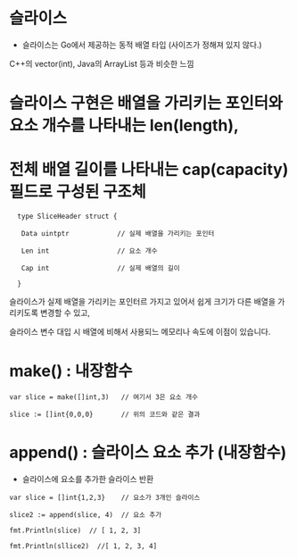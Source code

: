 # 슬라이스

- 슬라이스는 Go에서 제공하는 동적 배열 타입 (사이즈가 정해져 있지 않다.)

C++의 vector(int), Java의 ArrayList 등과 비슷한 느낌



# 슬라이스 구현은 배열을 가리키는 포인터와 요소 개수를 나타내는 len(length), 
# 전체 배열 길이를 나타내는 cap(capacity) 필드로 구성된 구조체


```
  type SliceHeader struct {
  
   Data uintptr            // 실제 배열을 가리키는 포인터
   
   Len int                 // 요소 개수
   
   Cap int                 // 실제 배열의 길이
   
  }
```

슬라이스가 실제 배열을 가리키는 포인터르 가지고 있어서 쉽게 크기가 다른 배열을 가리키도록 변경할 수 있고,

슬라이스 변수 대입 시 배열에 비해서 사용되느 메모리나 속도에 이점이 있습니다.

# 

# make() : 내장함수


```
var slice = make([]int,3)   // 여기서 3은 요소 개수

slice := []int{0,0,0}       // 위의 코드와 같은 결과
```


# append() : 슬라이스 요소 추가 (내장함수)

- 슬라이스에 요소를 추가한 슬라이스 반환


```
var slice = []int{1,2,3}    // 요소가 3개인 슬라이스

slice2 := append(slice, 4)  // 요소 추가

fmt.Println(slice)  // [ 1, 2, 3]

fmt.Println(sllice2)  //[ 1, 2, 3, 4]
```
